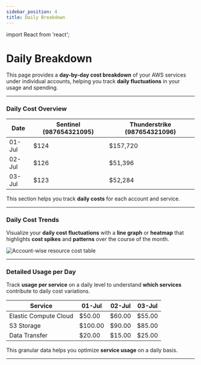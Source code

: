 ```yaml
---
sidebar_position: 4
title: Daily Breakdown
---
```


import React from 'react';

# Daily Breakdown

This page provides a **day-by-day cost breakdown** of your AWS services under individual accounts, helping you track **daily fluctuations** in your usage and spending.

---

### Daily Cost Overview

| Date       | Sentinel (987654321095) | Thunderstrike (987654321096) |
|------------|-------------------------|-----------------------------|
| 01-Jul     | $124                    | $157,720                    |
| 02-Jul     | $126                    | $51,396                     |
| 03-Jul     | $123                    | $52,284                     |

This section helps you track **daily costs** for each account and service.

---

### Daily Cost Trends

Visualize your **daily cost fluctuations** with a **line graph** or **heatmap** that highlights **cost spikes** and **patterns** over the course of the month.

<div style={{ textAlign: 'center' }}>
  <img src="/img/accountwisebreakup/account-breakup-resource-table.png" alt="Account-wise resource cost table" />
</div>

---

### Detailed Usage per Day

Track **usage per service** on a daily level to understand **which services** contribute to daily cost variations.

| Service                 | 01-Jul   | 02-Jul   | 03-Jul   |
|-------------------------|----------|----------|----------|
| Elastic Compute Cloud   | $50.00   | $60.00   | $55.00   |
| S3 Storage              | $100.00  | $90.00   | $85.00   |
| Data Transfer           | $20.00   | $15.00   | $25.00   |

This granular data helps you optimize **service usage** on a daily basis.

---

